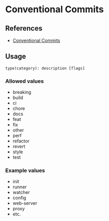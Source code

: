 # Conventional Commits

## References

- [Conventional Commits](https://www.conventionalcommits.org/en/)

## Usage

```text
type(category): description [flags]
```

### Allowed <type> values

- breaking
- build
- ci
- chore
- docs
- feat
- fix
- other
- perf
- refactor
- revert
- style
- test

### Example <scope> values

- init
- runner
- watcher
- config
- web-server
- proxy
- etc.
